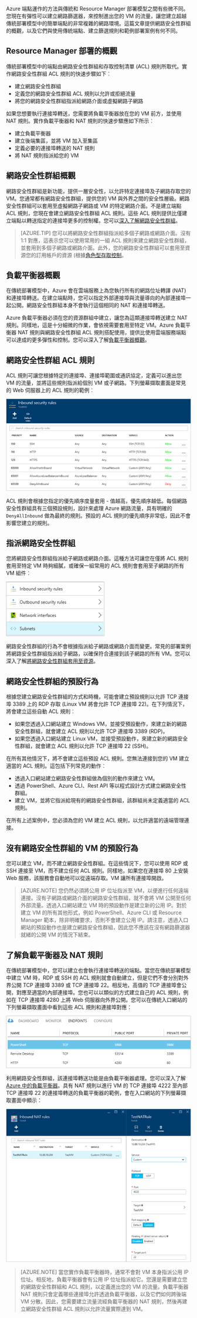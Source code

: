 Azure 端點運作的方法與傳統和 Resource Manager 部署模型之間有些微不同。您現在有彈性可以建立網路篩選器，來控制進出您的 VM 的流量，讓您建立超越傳統部署模型中的簡單端點的非常複雜的網路環境。這篇文章提供網路安全性群組的概觀，以及它們與使用傳統端點、建立篩選規則和範例部署案例有何不同。


## Resource Manager 部署的概觀
傳統部署模型中的端點由網路安全性群組和存取控制清單 (ACL) 規則所取代。實作網路安全性群組 ACL 規則的快速步驟如下︰

- 建立網路安全性群組
- 定義您的網路安全性群組 ACL 規則以允許或拒絕流量
- 將您的網路安全性群組指派給網路介面或虛擬網路子網路

如果您想要執行連接埠轉送，您需要將負載平衡器放在您的 VM 前方，並使用 NAT 規則。實作負載平衡器和 NAT 規則的快速步驟應如下所示︰

- 建立負載平衡器
- 建立後端集區，並將 VM 加入至集區
- 定義必要的連接埠轉送的 NAT 規則
- 將 NAT 規則指派給您的 VM


## 網路安全性群組概觀
網路安全性群組是新功能，提供一層安全性，以允許特定連接埠及子網路存取您的 VM。您通常都有網路安全性群組，提供您的 VM 與外界之間的安全性層級。網路安全性群組可以套用至虛擬網路子網路或 VM 的特定網路介面。不是建立端點 ACL 規則，您現在會建立網路安全性群組 ACL 規則。這些 ACL 規則提供比僅建立端點以轉送指定的連接埠更多的控制權。您可以[深入了解網路安全性群組](../articles/virtual-network/virtual-networks-nsg.md)。

> [AZURE.TIP] 您可以將網路安全性群組指派給多個子網路或網路介面。沒有 1:1 對應，這表示您可以使用常用的一組 ACL 規則來建立網路安全性群組，並套用到多個子網路或網路介面。此外，您的網路安全性群組可以套用至資源您的訂用帳戶的資源 (根據[角色型存取控制](../articles/active-directory/role-based-access-control-what-is.md)。


## 負載平衡器概觀
在傳統部署模型中，Azure 會在雲端服務上為您執行所有的網路位址轉譯 (NAT) 和連接埠轉送。在建立端點時，您可以指定外部連接埠與流量導向的內部連接埠一起公開。網路安全性群組本身不會執行這個相同的 NAT 和連接埠轉送。

Azure 負載平衡器必須在您的資源群組中建立，讓您為這類連接埠轉送建立 NAT 規則。同樣地，這是十分細微的作業，會依視需要套用至特定 VM。Azure 負載平衡器 NAT 規則與網路安全性群組 ACL 規則搭配使用，提供比使用雲端服務端點可以達成的更多彈性和控制。您可以深入了解[負載平衡器概觀](../articles/load-balancer/load-balancer-overview.md)。


## 網路安全性群組 ACL 規則
ACL 規則可讓您根據特定的連接埠、連接埠範圍或通訊協定，定義可以進出您 VM 的流量，並將這些規則指派給個別 VM 或子網路。下列螢幕擷取畫面是常見的 Web 伺服器上的 ACL 規則的範例︰

![網路安全性群組 ACL 規則的清單](./media/virtual-machines-common-endpoints-in-resource-manager/example-acl-rules.png)

ACL 規則會根據您指定的優先順序度量套用 - 值越高，優先順序越低。每個網路安全性群組具有三個預設規則，設計來處理 Azure 網路流量，具有明確的 `DenyAllInbound` 做為最終的規則。預設的 ACL 規則的優先順序非常低，因此不會影響您建立的規則。


## 指派網路安全性群組
您將網路安全性群組指派給子網路或網路介面。這種方法可讓您在僅將 ACL 規則套用至特定 VM 時夠細膩，或確保一組常用的 ACL 規則會套用至子網路的所有 VM 組件︰

![將 NSG 套用至網路介面或子網路](./media/virtual-machines-common-endpoints-in-resource-manager/apply-nsg-to-resources.png)

網路安全性群組的行為不會根據指派給子網路或網路介面而變更。常見的部署案例將網路安全性群組指派給子網路，以確保符合連接到該子網路的所有 VM。您可以深入了解[將網路安全性群組套用至資源](../virtual-nework/virtual-networks-nsg.md#associating-nsgs)。


## 網路安全性群組的預設行為
根據您建立網路安全性群組的方式和時機，可能會建立預設規則以允許 TCP 連接埠 3389 上的 RDP 存取 (Linux VM 將會允許 TCP 連接埠 22)。在下列情況下，將會建立這些自動 ACL 規則︰

- 如果您透過入口網站建立 Windows VM，並接受預設動作，來建立新的網路安全性群組，就會建立 ACL 規則以允許 TCP 連接埠 3389 (RDP)。
- 如果您透過入口網站建立 Linux VM，並接受預設動作，來建立新的網路安全性群組，就會建立 ACL 規則以允許 TCP 連接埠 22 (SSH)。

在所有其他情況下，將不會建立這些預設 ACL 規則。您無法連接到您的 VM 建立適當的 ACL 規則。這包括下列常見的動作︰

- 透過入口網站建立網路安全性群組做為個別的動作來建立 VM。
- 透過 PowerShell、Azure CLI、Rest API 等以程式設計方式建立網路安全性群組。
- 建立 VM，並將它指派給現有的網路安全性群組，該群組尚未定義適當的 ACL 規則。

在所有上述案例中，您必須為您的 VM 建立 ACL 規則，以允許適當的遠端管理連接。


## 沒有網路安全性群組的 VM 的預設行為
您可以建立 VM，而不建立網路安全性群組。在這些情況下，您可以使用 RDP 或 SSH 連接至 VM，而不建立任何 ACL 規則。同樣地，如果您在連接埠 80 上安裝 Web 服務，該服務會自動地可以從遠端存取。VM 讓所有連接埠開啟。

> [AZURE.NOTE] 您仍然必須將公用 IP 位址指派至 VM，以便進行任何遠端連接。沒有子網路或網路介面的網路安全性群組，就不會將 VM 公開至任何外部流量。透過入口網站建立 VM 時的預設動作是建立新的公用 IP。對於建立 VM 的所有其他形式，例如 PowerShell、Azure CLI 或 Resource Manager 範本，除非明確要求，否則不會建立公用 IP。請注意，透過入口網站的預設動作也是建立網路安全性群組，因此您不應該在沒有網路篩選器就緒的公開 VM 的情況下結束。


## 了解負載平衡器及 NAT 規則
在傳統部署模型中，您可以建立也會執行連接埠轉送的端點。當您在傳統部署模型中建立 VM 時，RDP 或 SSH 的 ACL 規則就會自動建立，但是它們不會分別對外界公開 TCP 連接埠 3389 或 TCP 連接埠 22。相反地，高值的 TCP 連接埠會公開，對應至適當的內部連接埠。您也可以以類似的方式建立自己的 ACL 規則，例如在 TCP 連接埠 4280 上將 Web 伺服器向外界公開。您可以在傳統入口網站的下列螢幕擷取畫面中看到這些 ACL 規則和連接埠對應：

![使用傳統端點的連接埠轉送](./media/virtual-machines-common-endpoints-in-resource-manager/classic-endpoints-port-forwarding.png)

利用網路安全性群組，該連接埠轉送功能是由負載平衡器處理。您可以深入了解 [Azure 中的負載平衡器](../articles/load-balancer/load-balancer-overview.md)。具有 NAT 規則以進行 VM 的 TCP 連接埠 4222 至內部 TCP 連接埠 22 的連接埠轉送的負載平衡器的範例，會在入口網站的下列螢幕擷取畫面中顯示：

![連接埠轉送的負載平衡器 NAT 規則](./media/virtual-machines-common-endpoints-in-resource-manager/load-balancer-nat-rules.png)

> [AZURE.NOTE] 當您實作負載平衡器時，通常不會對 VM 本身指派公用 IP 位址。相反地，負載平衡器會有公用 IP 位址指派給它。您還是需要建立您的網路安全性群組和 ACL 規則，以定義進出您的 VM 的流量。負載平衡器 NAT 規則只會定義哪些連接埠允許透過負載平衡器，以及它們如何跨後端 VM 分散。因此，您需要建立流量流經負載平衡器的 NAT 規則，然後再建立網路安全性群組 ACL 規則以允許流量實際達到 VM。

<!---HONumber=AcomDC_0608_2016-->